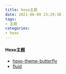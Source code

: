 ```yaml
---
title: hexo主题
date: 2021-06-09 23:29:30
tags:
- 主题
categories:
- hexo
---
```

#### Hexo主题
* [hexo-theme-butterfly](https://github.com/jerryc127/hexo-theme-butterfly)
* [fluid](https://github.com/fluid-dev/hexo-theme-fluid)

